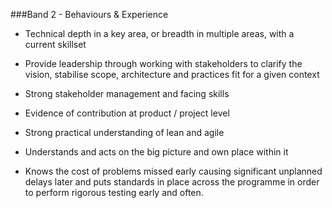 ###Band 2 - Behaviours & Experience

* Technical depth in a key area, or breadth in multiple areas, with a current skillset

* Provide leadership through working with stakeholders to clarify the vision, stabilise scope, architecture and practices fit for a given context

* Strong stakeholder management and facing skills

* Evidence of contribution at product / project level

* Strong practical understanding of lean and agile

* Understands and acts on the big picture and own place within it

* Knows the cost of problems missed early causing significant unplanned delays later and puts standards in place across the programme in order to perform rigorous testing early and often.

